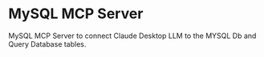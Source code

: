 
# MySQL MCP Server

MySQL MCP Server to connect Claude Desktop LLM to the MYSQL Db and Query Database tables.
